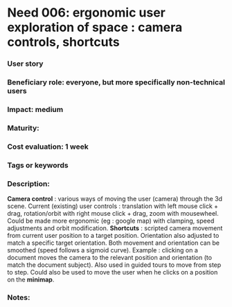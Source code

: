 # Need 006: ergonomic user exploration of space  : camera controls, shortcuts

### User story

### Beneficiary role: everyone, but more specifically non-technical users

### Impact: medium

### Maturity:

### Cost evaluation: 1 week

### Tags or keywords

### Description:

**Camera control** : various ways of moving the user (camera) through the 3d scene. Current (existing) user controls : translation with left mouse click + drag, rotation/orbit with right mouse click + drag, zoom with mousewheel. Could be made more ergonomic (eg : google map) with clamping, speed adjustments and orbit modification.
**Shortcuts** : scripted camera movement from current user position to a target position. Orientation also adjusted to match a specific target orientation. Both movement and orientation can be smoothed (speed follows a sigmoid curve). Example : clicking on a document moves the camera to the relevant position and orientation (to match the document subject). Also used in guided tours to move from step to step. Could also be used to move the user when he clicks on a position on the **minimap**.

### Notes:

